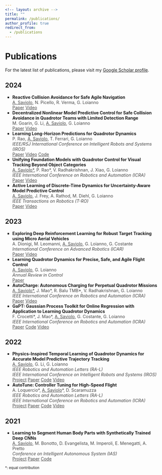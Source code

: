 ```yaml
---
<!-- layout: archive -->
title: ""
permalink: /publications/
author_profile: true
redirect_from:
  - /publications
---
```


<head>
<style>
p.publications {
  text-align: justify;
}
div.title {
  text-align: left;
  font-weight: bold;
}
div.description {
  text-align: left;
  opacity: 0.8;
}
</style>
</head>

# Publications

For the latest list of publications, please visit my <a href="https://scholar.google.com/citations?user=HaOQ8AoAAAAJ&hl=en&oi=ao">Google Scholar profile</a>.

## 2024

<ul style="list-style-type:square">

<li>
<div class="title">Reactive Collision Avoidance for Safe Agile Navigation</div>
<div class="description"><u>A. Saviolo</u>, N. Picello, R. Verma, G. Loianno</div>
<div class="description">
  <a href="https://www.arxiv.org/pdf/2409.11962">Paper</a>
  <a href="https://youtu.be/pUiWym4NsvA">Video</a>
</div>
</li>

<li>
<div class="title">Decentralized Nonlinear Model Predictive Control for Safe Collision Avoidance in Quadrotor Teams with Limited Detection Range</div>
<div class="description">M. Goarin, G. Li, <u>A. Saviolo</u>, G. Loianno</div>
<div class="description">
  <a href="https://arxiv.org/pdf/2409.17379">Paper</a>
  <a href="https://youtu.be/qTZPzcUJg0s">Video</a>
</div>
</li>

<li>
<div class="title">Learning Long-Horizon Predictions for Quadrotor Dynamics</div>
<div class="description">P. Rao, <u>A. Saviolo</u>, T. Ferrari, G. Loianno</div>
  <div class="description"><i>IEEE/RSJ International Conference on Intelligent Robots and Systems (IROS)</i></div>
<div class="description">
  <a href="https://arxiv.org/pdf/2407.12964">Paper</a>
  <a href="https://youtu.be/MPUJunMD11U">Video</a>
  <a href="https://github.com/arplaboratory/long-horizon-dynamics">Code</a>
</div>
</li>

<li>
<div class="title">Unifying Foundation Models with Quadrotor Control for Visual Tracking Beyond Object Categories</div>
<div class="description"><u>A. Saviolo*</u>, P. Rao*, V. Radhakrishnan, J. Xiao, G. Loianno</div>
  <div class="description"><i>IEEE International Conference on Robotics and Automation (ICRA)</i></div>
<div class="description">
  <a href="https://arxiv.org/pdf/2310.04781.pdf">Paper</a>
  <a href="https://youtu.be/35sX9C1wUpA">Video</a>
</div>
</li>

<li>
<div class="title">Active Learning of Discrete-Time Dynamics for Uncertainty-Aware Model Predictive Control</div>
<div class="description"><u>A. Saviolo</u>, J. Frey, A. Rathod, M. Diehl, G. Loianno</div>
<div class="description"><i>IEEE Transactions on Robotics (T-RO)</i></div>
<div class="description">
  <a href="https://arxiv.org/pdf/2210.12583.pdf">Paper</a>
  <a href="https://youtu.be/QmEhSTcWob4">Video</a>
</div>
</li>

</ul>
  
## 2023

<ul style="list-style-type:square">

<li>
<div class="title">Exploring Deep Reinforcement Learning for Robust Target Tracking using Micro Aerial Vehicles</div>
<div class="description">A. Dionigi, M. Leomanni, <u>A. Saviolo</u>, G. Loianno, G. Costante</div>
<div class="description"><i>International Conference on Advanced Robotics (ICAR)</i></div>
<div class="description">
  <a href="https://arxiv.org/abs/2312.17552">Paper</a>
  <a href="https://www.youtube.com/watch?v=22kI976fykA&ab_channel=ISARLab_UNIPG">Video</a>
</div>
</li>

<li>
<div class="title">Learning Quadrotor Dynamics for Precise, Safe, and Agile Flight Control</div>
<div class="description"><u>A. Saviolo</u>, G. Loianno</div>
<div class="description"><i>Annual Review in Control</i></div>
<div class="description">
  <a href="https://www.sciencedirect.com/science/article/pii/S1367578823000135">Paper</a>
</div>
</li>

<li>
<div class="title">AutoCharge: Autonomous Charging for Perpetual Quadrotor Missions</div>
<div class="description"><u>A. Saviolo*</u>, J. Mao*, R. Balu TMB*, V. Radhakrishnan, G. Loianno</div>
<div class="description"><i>IEEE International Conference on Robotics and Automation (ICRA)</i></div>
<div class="description">
  <a href="https://arxiv.org/abs/2306.05111">Paper</a>
  <a href="https://youtu.be/6xYvI-qIe3M">Video</a>
</div>
</li>
  
<li>
<div class="title">GaPT: Gaussian Process Toolkit for Online Regression with Application to Learning Quadrotor Dynamics</div>
<div class="description">F. Crocetti*, J. Mao*, <u>A. Saviolo</u>, G. Costante, G. Loianno</div>
<div class="description"><i>IEEE International Conference on Robotics and Automation (ICRA)</i></div>
<div class="description">
  <a href="https://arxiv.org/abs/2303.08181">Paper</a> 
  <a href="https://github.com/arplaboratory/GaPT">Code</a> 
  <a href="https://youtu.be/Bi5x2sQcW3s">Video</a>
</div>
</li>

</ul>

## 2022

<ul style="list-style-type:square">

<li>
<div class="title">Physics-Inspired Temporal Learning of Quadrotor Dynamics for Accurate Model Predictive Trajectory Tracking</div>
<div class="description"><u>A. Saviolo</u>, G. Li, G. Loianno</div>
<div class="description"><i>IEEE Robotics and Automation Letters (RA-L)</i></div>
<div class="description"><i>IEEE International Conference on Intelligent Robots and Systems (IROS)</i></div>
<div class="description">
  <a href="https://alessandrosaviolo.github.io/PI-TCN/">Project</a>
  <a href="https://ieeexplore.ieee.org/abstract/document/9834096">Paper</a> 
  <a href="https://github.com/arplaboratory/PI-TCN">Code</a> 
  <a href="https://youtu.be/dsOtKfuRjEk">Video</a>
</div>
</li>
  
<li>
<div class="title">AutoTune: Controller Tuning for High-Speed Flight</div>
<div class="description">A. Loquercio*, <u>A. Saviolo</u>*, D. Scaramuzza</div>
<div class="description"><i>IEEE Robotics and Automation Letters (RA-L)</i></div>
<div class="description"><i>IEEE International Conference on Robotics and Automation (ICRA)</i></div>
<div class="description">
  <a href="https://alessandrosaviolo.github.io/Autotune/">Project</a>
  <a href="https://ieeexplore.ieee.org/document/9696365">Paper</a> 
  <a href="https://github.com/uzh-rpg/mh_autotune">Code</a> 
  <a href="https://www.youtube.com/watch?v=m2q_y7C01So&ab_channel=UZHRoboticsandPerceptionGroup">Video</a>
</div>
</li>
  
</ul>

## 2021

<ul style="list-style-type:square">

<li>
<div class="title">Learning to Segment Human Body Parts with Synthetically Trained Deep CNNs</div>
<div class="description"><u>A. Saviolo</u>, M. Bonotto, D. Evangelista, M. Imperoli, E. Menegatti, A. Pretto</div>
<div class="description"><i>Conference on Intelligent Autonomous System (IAS)</i></div>
<div class="description">
  <a href="https://alessandrosaviolo.github.io/HumanBodySegmentation/">Project</a>
  <a href="https://arxiv.org/abs/2102.01460">Paper</a> 
  <a href="https://github.com/AlessandroSaviolo/HBPSegmentation">Code</a>
</div>
</li>

</ul>

<p><small>*: equal contribution</small></p>

<!--# Reviews

<ul>
<li><div class="description">IEEE Transactions on Robotics</div></li>
<li><div class="description">IEEE Robotics and Automation Letters</div></li>
<li><div class="description">IEEE International Conference on Robotics and Automation</div></li>
<li><div class="description">IEEE/RSJ International Conference on Intelligent Robots and Systems</div></li>
<li><div class="description">International Conference on Advanced Robotics</div></li>
<li><div class="description">Intelligent Service Robotics</div></li>
<li><div class="description">L4DC</div></li>
</ul>-->
